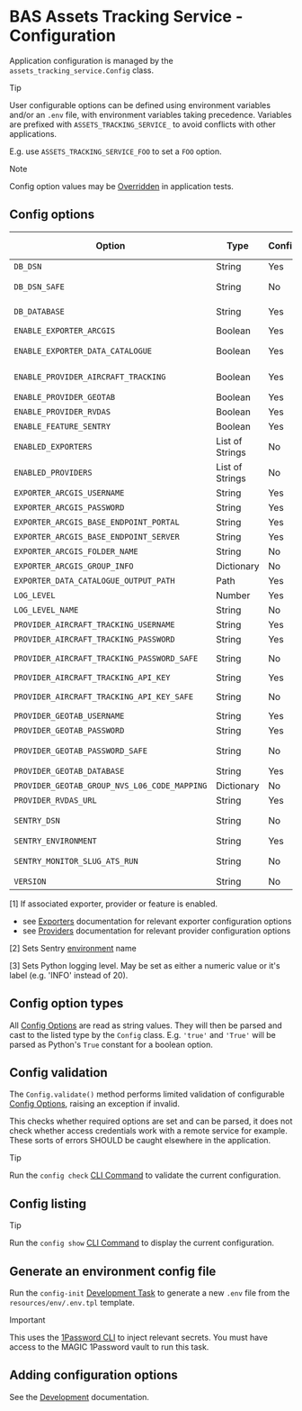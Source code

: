 # BAS Assets Tracking Service - Configuration

Application configuration is managed by the `assets_tracking_service.Config` class.

<!-- pyml disable md028 -->
> [!TIP]
> User configurable options can be defined using environment variables and/or an `.env` file, with environment
> variables taking precedence. Variables are prefixed with `ASSETS_TRACKING_SERVICE_` to avoid conflicts with other
> applications.
>
> E.g. use `ASSETS_TRACKING_SERVICE_FOO` to set a `FOO` option.

> [!NOTE]
> Config option values may be [Overridden](/docs/dev.md#pytest-env) in application tests.
<!-- pyml enable md028 -->

## Config options

<!-- pyml disable md013 -->
| Option                                            | Type            | Configurable | Required | Sensitive | Since Version | Summary                                                             | Default                                           | Example                                                   |
|---------------------------------------------------|-----------------|--------------|----------|-----------|---------------|---------------------------------------------------------------------|---------------------------------------------------|-----------------------------------------------------------|
| `DB_DSN`                                          | String          | Yes          | Yes      | Yes       | v0.3.x        | Postgres connection string                                          | *N/A*                                             | 'postgresql://username:password@$db.example.com/database' |
| `DB_DSN_SAFE`                                     | String          | No           | -        | -         | v0.3.x        | `DB_DSN` with sensitive elements redacted                           | *N/A*                                             | 'postgresql://username:REDACTED@$db.example.com/database' |
| `DB_DATABASE`                                     | String          | Yes          | No       | No        | v0.3.x        | Optional override for database in `DB_DSN`                          | *None*                                            | 'database_test'                                           |
| `ENABLE_EXPORTER_ARCGIS`                          | Boolean         | Yes          | No       | No        | v0.3.x        | Enables ArcGIS exporter if true                                     | *True*                                            | *True*                                                    |
| `ENABLE_EXPORTER_DATA_CATALOGUE`                  | Boolean         | Yes          | No       | No        | v0.5.x        | Enables Data Catalogue exporter if true                             | *True*                                            | *True*                                                    |
| `ENABLE_PROVIDER_AIRCRAFT_TRACKING`               | Boolean         | Yes          | No       | No        | v0.3.x        | Enables Aircraft Tracking provider if true                          | *True*                                            | *True*                                                    |
| `ENABLE_PROVIDER_GEOTAB`                          | Boolean         | Yes          | No       | No        | v0.3.x        | Enables Geotab provider if true                                     | *True*                                            | *True*                                                    |
| `ENABLE_PROVIDER_RVDAS`                           | Boolean         | Yes          | No       | No        | v0.6.x        | Enables RVDAS provider if true                                      | *True*                                            | *True*                                                    |
| `ENABLE_FEATURE_SENTRY`                           | Boolean         | Yes          | No       | No        | v0.4.x        | Enables Sentry monitoring if true                                   | *True*                                            | *True*                                                    |
| `ENABLED_EXPORTERS`                               | List of Strings | No           | -        | -         | v0.3.x        | Derived list of enabled exporter names                              | *N/A*                                             | '['arcgis']'                                              |
| `ENABLED_PROVIDERS`                               | List of Strings | No           | -        | -         | v0.3.x        | Derived list of enabled provider names                              | *N/A*                                             | '['geotab']'                                              |
| `EXPORTER_ARCGIS_USERNAME`                        | String          | Yes          | Yes [1]  | No        | v0.3.x        | See relevant exporter configuration                                 | *None*                                            | 'x'                                                       |
| `EXPORTER_ARCGIS_PASSWORD`                        | String          | Yes          | Yes [1]  | Yes       | v0.3.x        | See relevant exporter configuration                                 | *None*                                            | 'x'                                                       |
| `EXPORTER_ARCGIS_BASE_ENDPOINT_PORTAL`            | String          | Yes          | Yes [1]  | No        | v0.5.x        | See relevant exporter configuration                                 | *None*                                            | 'https://example.com'                                     |
| `EXPORTER_ARCGIS_BASE_ENDPOINT_SERVER`            | String          | Yes          | Yes [1]  | No        | v0.5.x        | See relevant exporter configuration                                 | *None*                                            | 'https://example.com/arcgis'                              |
| `EXPORTER_ARCGIS_FOLDER_NAME`                     | String          | No           | -        | -         | v0.5.x        | See relevant exporter configuration                                 | *N/A*                                             | 'example'                                                 |
| `EXPORTER_ARCGIS_GROUP_INFO`                      | Dictionary      | No           | -        | -         | v0.5.x        | See relevant exporter configuration                                 | *N/A*                                             | -                                                         |
| `EXPORTER_DATA_CATALOGUE_OUTPUT_PATH`             | Path            | Yes          | Yes [1]  | No        | v0.5.x        | See relevant exporter configuration                                 | *None*                                            | '/data/exports/records'                                   |
| `LOG_LEVEL`                                       | Number          | Yes          | No       | No        | v0.4.x        | Application logging level                                           | 30                                                | 20                                                        |
| `LOG_LEVEL_NAME`                                  | String          | No           | No       | Non       | v0.4.x        | Application logging level name                                      | 'WARNING'                                         | 'INFO'                                                    |
| `PROVIDER_AIRCRAFT_TRACKING_USERNAME`             | String          | Yes          | Yes [1]  | No        | v0.3.x        | See relevant provider configuration                                 | *None*                                            | 'x'                                                       |
| `PROVIDER_AIRCRAFT_TRACKING_PASSWORD`             | String          | Yes          | Yes [1]  | Yes       | v0.3.x        | See relevant provider configuration                                 | *None*                                            | 'x'                                                       |
| `PROVIDER_AIRCRAFT_TRACKING_PASSWORD_SAFE`        | String          | No           | -        | -         | v0.3.x        | `PROVIDER_AIRCRAFT_TRACKING_PASSWORD` with sensitive value redacted | *N/A*                                             | 'REDACTED'                                                |
| `PROVIDER_AIRCRAFT_TRACKING_API_KEY`              | String          | Yes          | Yes [1]  | Yes       | v0.3.x        | See relevant provider configuration                                 | *None*                                            | 'x'                                                       |
| `PROVIDER_AIRCRAFT_TRACKING_API_KEY_SAFE`         | String          | No           | -        | -         | v0.3.x        | `PROVIDER_AIRCRAFT_TRACKING_API_KEY` with sensitive value redacted  | *N/A*                                             | 'REDACTED'                                                |
| `PROVIDER_GEOTAB_USERNAME`                        | String          | Yes          | Yes [1]  | No        | v0.3.x        | See relevant provider configuration                                 | *None*                                            | 'x'                                                       |
| `PROVIDER_GEOTAB_PASSWORD`                        | String          | Yes          | Yes [1]  | Yes       | v0.3.x        | See relevant provider configuration                                 | *None*                                            | 'x'                                                       |
| `PROVIDER_GEOTAB_PASSWORD_SAFE`                   | String          | No           | -        | -         | v0.3.x        | `PROVIDER_GEOTAB_PASSWORD` with sensitive value redacted            | *N/A*                                             | 'REDACTED'                                                |
| `PROVIDER_GEOTAB_DATABASE`                        | String          | Yes          | Yes [1]  | No        | v0.3.x        | See relevant provider configuration                                 | *None*                                            | 'x'                                                       |
| `PROVIDER_GEOTAB_GROUP_NVS_L06_CODE_MAPPING`      | Dictionary      | No           | -        | -         | v0.3.x        | See relevant provider configuration                                 | *N/A*                                             | -                                                         |
| `PROVIDER_RVDAS_URL`                              | String          | Yes          | Yes [1]  | No        | v0.6.x        | See relevant provider configuration                                 | *None*                                            | 'https://example.com'                                     |
| `SENTRY_DSN`                                      | String          | No           | -        | -         | v0.4.x        | Sentry connection string (not considered sensitive)                 | *N/A*                                             | 'https://123@123.ingest.us.sentry.io/123'                 |
| `SENTRY_ENVIRONMENT`                              | String          | Yes          | No       | No        | v0.4.x        | [2]                                                                 | 'development'                                     | 'production'                                              |
| `SENTRY_MONITOR_SLUG_ATS_RUN`                     | String          | No           | -        | -         | v0.4.x        | Name of the relevant sentry cron monitor for tracking data refresh  | *N/A*                                             | 'ats-run'                                                 |
| `VERSION`                                         | String          | No           | -        | -         | v0.3.x        | Application package version                                         | *N/A*                                             | '0.3.0'                                                   |
<!-- pyml enable md013 -->

[1] If associated exporter, provider or feature is enabled.

- see [Exporters](/docs/exporters.md) documentation for relevant exporter configuration options
- see [Providers](/docs/providers.md) documentation for relevant provider configuration options

[2] Sets Sentry [environment](https://docs.sentry.io/platforms/python/configuration/environments/) name

[3] Sets Python logging level. May be set as either a numeric value or it's label (e.g. 'INFO' instead of 20).

## Config option types

All [Config Options](#config-options) are read as string values. They will then be parsed and cast to the listed type
by the `Config` class. E.g. `'true'` and `'True'` will be parsed as Python's `True` constant for a boolean option.

## Config validation

The `Config.validate()` method performs limited validation of configurable [Config Options](#config-options), raising
an exception if invalid.

This checks whether required options are set and can be parsed, it does not check whether access credentials work with
a remote service for example. These sorts of errors SHOULD be caught elsewhere in the application.

> [!TIP]
> Run the `config check` [CLI Command](/docs/cli-reference.md#config-commands) to validate the current configuration.

## Config listing

> [!TIP]
> Run the `config show` [CLI Command](/docs/cli-reference.md#config-commands) to display the current configuration.

## Generate an environment config file

Run the `config-init` [Development Task](/docs/dev.md#development-tasks) to generate a new `.env` file from the
`resources/env/.env.tpl` template.

> [!IMPORTANT]
> This uses the [1Password CLI](https://developer.1password.com/docs/cli/) to inject relevant secrets. You must have
> access to the MAGIC 1Password vault to run this task.

## Adding configuration options

See the [Development](/docs/dev.md#adding-configuration-options) documentation.
